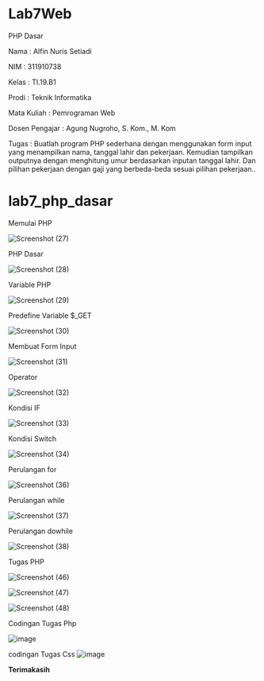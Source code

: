 # Lab7Web
PHP Dasar

Nama : Alfin Nuris Setiadi

NIM : 311910738

Kelas : TI.19.B1

Prodi : Teknik Informatika

Mata Kuliah : Pemrograman Web

Dosen Pengajar : Agung Nugroho, S. Kom., M. Kom

Tugas : Buatlah program PHP sederhana dengan menggunakan form input yang menampilkan nama, tanggal lahir dan pekerjaan. Kemudian tampilkan outputnya dengan menghitung umur berdasarkan inputan tanggal lahir. Dan pilihan pekerjaan dengan gaji yang berbeda-beda sesuai pilihan pekerjaan..


# lab7_php_dasar

Memulai PHP

![Screenshot (27)](https://user-images.githubusercontent.com/81596397/117650510-ffe28200-b1ba-11eb-90a0-9f8fda96acc2.png)

PHP Dasar

![Screenshot (28)](https://user-images.githubusercontent.com/81596397/117650571-17ba0600-b1bb-11eb-8c66-12d6ee5aa56d.png)

Variable PHP

![Screenshot (29)](https://user-images.githubusercontent.com/81596397/117650629-26a0b880-b1bb-11eb-999d-c492cb8e2e7f.png)

Predefine Variable $_GET

![Screenshot (30)](https://user-images.githubusercontent.com/81596397/117650687-38825b80-b1bb-11eb-91fc-5a6f7248102d.png)

Membuat Form Input 

![Screenshot (31)](https://user-images.githubusercontent.com/81596397/117650727-433cf080-b1bb-11eb-85c1-b034818a3cd4.png)

Operator

![Screenshot (32)](https://user-images.githubusercontent.com/81596397/117650810-61a2ec00-b1bb-11eb-9722-37c539df5f76.png)

Kondisi IF

![Screenshot (33)](https://user-images.githubusercontent.com/81596397/117650899-77b0ac80-b1bb-11eb-84e8-235eeb9fbf3a.png)

Kondisi Switch

![Screenshot (34)](https://user-images.githubusercontent.com/81596397/117650939-839c6e80-b1bb-11eb-849a-a5cee7ccc7ce.png)

Perulangan for

![Screenshot (36)](https://user-images.githubusercontent.com/81596397/117650978-9616a800-b1bb-11eb-910d-aa64c3eb4185.png)

Perulangan while

![Screenshot (37)](https://user-images.githubusercontent.com/81596397/117651016-a3339700-b1bb-11eb-87e1-22932ecdb93b.png)

Perulangan dowhile

![Screenshot (38)](https://user-images.githubusercontent.com/81596397/117651051-ad559580-b1bb-11eb-9372-a25287a87703.png)

Tugas PHP

![Screenshot (46)](https://user-images.githubusercontent.com/81596397/117752748-880b6a80-b241-11eb-9d18-cce862186b2e.png)

![Screenshot (47)](https://user-images.githubusercontent.com/81596397/117752759-8b9ef180-b241-11eb-89ed-21a648679614.png)

![Screenshot (48)](https://user-images.githubusercontent.com/81596397/117752767-8e014b80-b241-11eb-8869-fdd10e6315bb.png)

Codingan Tugas Php

![image](https://user-images.githubusercontent.com/81596397/117752878-c143da80-b241-11eb-9897-e07e5e365511.png)

codingan Tugas Css
![image](https://user-images.githubusercontent.com/81596397/117752933-da4c8b80-b241-11eb-93b5-a5fbf3cd5b5a.png)

**Terimakasih**
